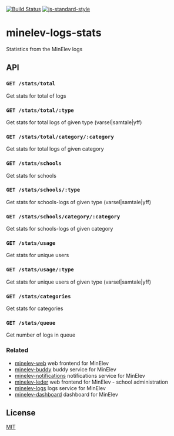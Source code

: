 [![Build Status](https://travis-ci.org/telemark/minelev-logs-stats.svg?branch=master)](https://travis-ci.org/telemark/minelev-logs-stats)
[![js-standard-style](https://img.shields.io/badge/code%20style-standard-brightgreen.svg?style=flat)](https://github.com/feross/standard)

# minelev-logs-stats

Statistics from the MinElev logs

## API

### ```GET /stats/total```

Get stats for total of logs

### ```GET /stats/total/:type```

Get stats for total logs of given type (varsel|samtale|yff)

### ```GET /stats/total/category/:category```

Get stats for total logs of given category

### ```GET /stats/schools```

Get stats for schools

### ```GET /stats/schools/:type```

Get stats for schools-logs of given type (varsel|samtale|yff)

### ```GET /stats/schools/category/:category```

Get stats for schools-logs of given category

### ```GET /stats/usage```

Get stats for unique users

### ```GET /stats/usage/:type```

Get stats for unique users of given type (varsel|samtale|yff)

### ```GET /stats/categories```

Get stats for categories

### ```GET /stats/queue```

Get number of logs in queue

### Related

- [minelev-web](https://github.com/telemark/minelev-web) web frontend for MinElev
- [minelev-buddy](https://github.com/telemark/minelev-buddy) buddy service for MinElev
- [minelev-notifications](https://github.com/telemark/minelev-notifications) notifications service for MinElev
- [minelev-leder](https://github.com/telemark/minelev-leder) web frontend for MinElev - school administration
- [minelev-logs](https://github.com/telemark/minelev-logs) logs service for MinElev
- [minelev-dashboard](https://github.com/telemark/minelev-dashboard) dashboard for MinElev

## License

[MIT](LICENSE)
